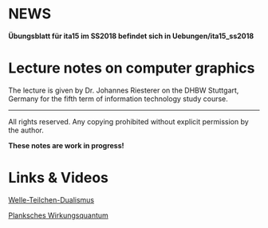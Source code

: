 # NEWS
**Übungsblatt für ita15 im SS2018 befindet sich in Uebungen/ita15_ss2018**

# Lecture notes on computer graphics

The lecture is given by Dr. Johannes Riesterer on the DHBW Stuttgart, Germany 
for the fifth term of information technology study course.

* * * * *

All rights reserved. Any copying prohibited without explicit permission by the 
author.

**These notes are work in progress!**

# Links & Videos

[Welle-Teilchen-Dualismus](https://www.youtube.com/watch?v=7BV0Fs4eM0I)

[Planksches Wirkungsquantum](https://youtu.be/kvrsbepx7Wo)

